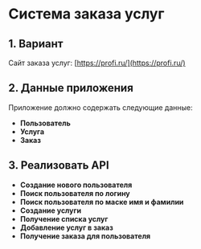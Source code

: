 # Система заказа услуг

## 1. Вариант
Сайт заказа услуг: [https://profi.ru/](https://profi.ru/)

## 2. Данные приложения
Приложение должно содержать следующие данные:
- **Пользователь**
- **Услуга**
- **Заказ**

## 3. Реализовать API
- **Создание нового пользователя**
- **Поиск пользователя по логину**
- **Поиск пользователя по маске имя и фамилии**
- **Создание услуги**
- **Получение списка услуг**
- **Добавление услуг в заказ**
- **Получение заказа для пользователя**
